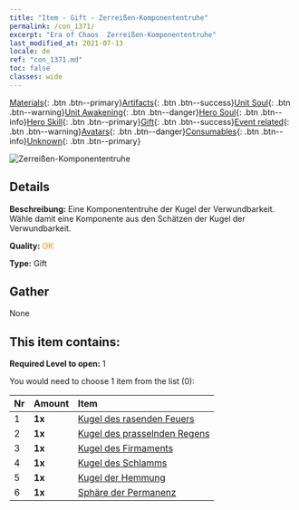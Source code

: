 ```yaml
---
title: "Item - Gift - Zerreißen-Komponententruhe"
permalink: /con_1371/
excerpt: "Era of Chaos  Zerreißen-Komponententruhe"
last_modified_at: 2021-07-13
locale: de
ref: "con_1371.md"
toc: false
classes: wide
---
```

 [Materials](/ItemsDE/){: .btn .btn--primary}[Artifacts](/ItemsDE/Artifacts/){: .btn .btn--success}[Unit Soul](/ItemsDE/UnitSoul/){: .btn .btn--warning}[Unit Awakening](/ItemsDE/UnitAwakening/){: .btn .btn--danger}[Hero Soul](/ItemsDE/HeroSoul/){: .btn .btn--info}[Hero Skill](/ItemsDE/HeroSkill/){: .btn .btn--primary}[Gift](/ItemsDE/Gift/){: .btn .btn--success}[Event related](/ItemsDE/Events/){: .btn .btn--warning}[Avatars](/ItemsDE/Avatars/){: .btn .btn--danger}[Consumables](/ItemsDE/Consumables/){: .btn .btn--info}[Unknown](/ItemsDE/Unknown/){: .btn .btn--primary}

 ![Zerreißen-Komponententruhe](/images/t/i_906048.png)

## Details
 **Beschreibung:** Eine Komponententruhe der Kugel der Verwundbarkeit. Wähle damit eine Komponente aus den Schätzen der Kugel der Verwundbarkeit.

 **Quality:** <span style="color: #FF8C00">OK</span>

 **Type:** Gift

## Gather

  None

## This item contains:

 **Required Level to open:** 1

 You would need to choose 1 item from the list (0):

  | Nr | Amount |     Item    |
  |:---|:-------|:------------|
  | 1 |  **1x** | [Kugel des rasenden Feuers](/ItemsDE/art_172/) |  | 
  | 2 |  **1x** | [Kugel des prasselnden Regens](/ItemsDE/art_173/) |  | 
  | 3 |  **1x** | [Kugel des Firmaments](/ItemsDE/art_174/) |  | 
  | 4 |  **1x** | [Kugel des Schlamms](/ItemsDE/art_175/) |  | 
  | 5 |  **1x** | [Kugel der Hemmung](/ItemsDE/art_176/) |  | 
  | 6 |  **1x** | [Sphäre der Permanenz](/ItemsDE/art_177/) |  | 
